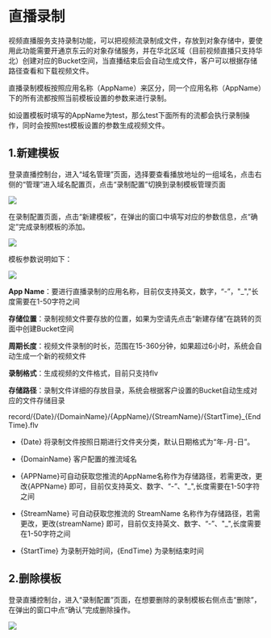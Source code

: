 # 直播录制

视频直播服务支持录制功能，可以把视频流录制成文件，存放到对象存储中，要使用此功能需要开通京东云的对象存储服务，并在华北区域（目前视频直播只支持华北）创建对应的Bucket空间，当直播结束后会自动生成文件，客户可以根据存储路径查看和下载视频文件。

直播录制模板按照应用名称（AppName）来区分，同一个应用名称（AppName）下的所有流都按照当前模板设置的参数来进行录制。

如设置模板时填写的AppName为test，那么test下面所有的流都会执行录制操作，同时会按照test模板设置的参数生成视频文件。

## 1.新建模板

登录直播控制台，进入“域名管理”页面，选择要查看播放地址的一组域名，点击右侧的“管理”进入域名配置页，点击“录制配置”切换到录制模板管理页面

![](media/674ae615ca68ecdb43d529d1f10062d3.png)

在录制配置页面，点击“新建模板”，在弹出的窗口中填写对应的参数信息，点“确定”完成录制模板的添加。

![](media/c7192c657cb62099210da19389d3576b.png)

模板参数说明如下：

![](media/cdbbca5c9938bf58ba2d71107659bca5.png)

**App
Name**：要进行直播录制的应用名称，目前仅支持英文，数字，“-”，"_","长度需要在1-50字符之间

**存储位置**：录制视频文件要存放的位置，如果为空请先点击“新建存储”在跳转的页面中创建Bucket空间

**周期长度**：视频文件录制的时长，范围在15-360分钟，如果超过6小时，系统会自动生成一个新的视频文件

**录制格式**：生成视频的文件格式，目前只支持flv

**存储路径**：录制文件详细的存放目录，系统会根据客户设置的Bucket自动生成对应的文件存储目录

record/{Date}/{DomainName}/{AppName}/{StreamName}/{StartTime}_{EndTime}.flv

-   {Date} 将录制文件按照日期进行文件夹分类，默认日期格式为“年-月-日”。

-   {DomainName} 客户配置的推流域名

-   {APPName}可自动获取您推流的AppName名称作为存储路径，若需更改，更改{APPName}
    即可，目前仅支持英文、数字、“-”、"_",长度需要在1-50字符之间

-   {StreamName} 可自动获取您推流的 StreamName
    名称作为存储路径，若需更改，更改{streamName}
    即可，目前仅支持英文、数字、“-”、"_",长度需要在1-50字符之间

-   {StartTime} 为录制开始时间，{EndTime} 为录制结束时间

## 2.删除模板

登录直播控制台，进入“录制配置”页面，在想要删除的录制模板右侧点击“删除”，在弹出的窗口中点“确认”完成删除操作。

![](media/b48e1d8cd14ddd446872253b8667edd1.png)
